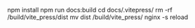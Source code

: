 npm install
npm run docs:build
cd docs/.vitepress/
rm -rf /build/vite_press/dist
mv dist /build/vite_press/
nginx -s reload
